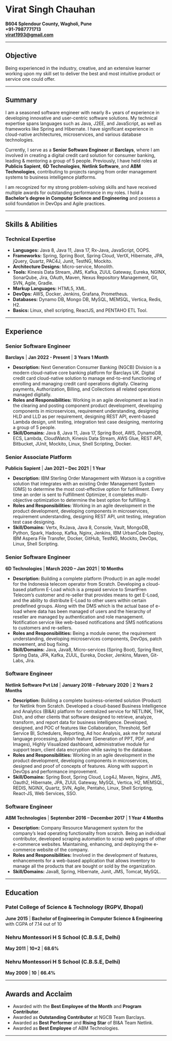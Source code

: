 # Virat Singh Chauhan

**B604 Splendour County, Wagholi, Pune**  
**+91-7987771713**  
**virat1993@gmail.com**

---

## Objective

Being experienced in the industry, creative, and an extensive learner working upon my skill set to deliver the best and most intuitive product or service one could offer.

---

## Summary

I am a seasoned software engineer with nearly 8+ years of experience in developing innovative and user-centric software solutions. My technical expertise spans languages such as Java, J2EE, and JavaScript, as well as frameworks like Spring and Hibernate. I have significant experience in cloud-native architectures, microservices, and various database technologies.

Currently, I serve as a **Senior Software Engineer** at **Barclays**, where I am involved in creating a digital credit card solution for consumer banking, leading & mentoring a group of 5 people. Previously, I have held roles at **Publicis Sapient**, **6D Technologies**, **Netlink Software**, and **ABM Technologies**, contributing to projects ranging from order management systems to business intelligence platforms.

I am recognized for my strong problem-solving skills and have received multiple awards for outstanding performance in my roles. I hold a **Bachelor’s degree in Computer Science and Engineering** and possess a solid foundation in DevOps and Agile practices.

---

## Skills & Abilities

### Technical Expertise

- **Languages:** Java 8, Java 11, Java 17, Rx-Java, JavaScript, OOPS.
- **Frameworks:** Spring, Spring Boot, Spring Cloud, VertX, Hibernate, JPA, jQuery, Quartz, PAC4J, Junit, TestNG, Mockito.
- **Architecture Designs:** Micro-service, Monolith.
- **Tools:** Kinesis Data Stream, JMS, Kafka, ZUUL Gateway, Eureka, NGINX, SonarQube, Jira, OAuth, Maven, Nexus Repository Management, Git, SVN, Agile, Gradle.
- **Markup Languages:** HTML5, XML.
- **DevOps:** AWS, Docker, Jenkins, Grafana, Prometheus.
- **Databases:** Dynamo DB, Mongo DB, MySQL, MEMSQL, Vertica, Redis, H2.
- **Basics:** Linux, shell scripting, ReactJS, and PENTAHO ETL Tool.

---

## Experience

### **Senior Software Engineer**  
**Barclays** | **Jan 2022 - Present** | **3 Years 1 Month**

- **Description:** Next Generation Consumer Banking (NGCB) Division is a modern cloud-native core banking platform for Barclays UK. Digital credit card cloud-native solution to manage end-to-end functioning of enrolling and managing credit card operations digitally. Clearing payments, Authorization, Billing, and Collections all related operations managed digitally.
- **Roles and Responsibilities:** Working in an agile development as lead in the clearing and posting component product development, developing components in microservices, requirement understanding, designing HLD and LLD as per requirement, designing REST API, event-based Lambda design, unit testing, integration test case designing, mentoring a group of 5 people.
- **Skill/Domains:** Java 8, Java 11, Java 17, Spring Boot, AWS, DynamoDB, ECS, Lambda, CloudWatch, Kinesis Data Stream, AWS Glue, REST API, Bitbucket, JUnit, Mockito, Linux, Shell Scripting, Docker.

### **Senior Associate Platform**  
**Publicis Sapient** | **Jan 2021 – Dec 2021** | **1 Year**

- **Description:** IBM Sterling Order Management with Watson is a cognitive solution that integrates with an existing Order Management System (OMS) to determine the most cost-effective option for fulfillment. Every time an order is sent to Fulfillment Optimizer, it completes multi-objective optimization to determine the best option for fulfilling it.
- **Roles and Responsibilities:** Working in an agile development in the product development, developing components in microservices, requirement understanding, designing REST API, unit testing, integration test case designing.
- **Skill/Domains:** Vertx, RxJava, Java 8, Console, Vault, MongoDB, Python, Spark, Hadoop, Kafka, Nginx, Jenkins, IBM UrbanCode Deploy, IBM Aspera File Transfer, Docker, GitHub, TestNG, Mockito, DevOps, Linux, Shell Scripting.

### **Senior Software Engineer**  
**6D Technologies** | **March 2020 – Jan 2021** | **10 Months**

- **Description:** Building a complete platform (Product) in an agile model for the Indonesia telecom operator from Scratch. Developing a cloud-based platform E-Load which is a prepaid service to SmartFren Telecom’s customer and re-seller that provides means to get E-Load, and the ability to distribute E-Load to other users within certain predefined groups. Along with the DMS which is the actual base of e-load where data has been managed of users and the hierarchy of reseller are managed by authentication and role management. Notification service like web-based notifications and SMS notifications to customers and re-sellers.
- **Roles and Responsibilities:** Being a module owner, the requirement understanding, developing microservices components, DevOps, patch movement, and bug fixing.
- **Skill/Domains:** Java, Java8, Micro-services (Spring Boot), Spring Rest, Spring Data, JPA, Kafka, ZUUL, Eureka, Docker, Jenkins, Maven, Git-Labs, Jira.

### **Software Engineer**  
**Netlink Software Pvt Ltd** | **January 2018 – February 2020** | **2 Years 2 Months**

- **Description:** Building a complete business-oriented solution (Product) for Netlink from Scratch. Developed a cloud-based Business Intelligence and Analytics (BI&A) platform for centralized service for NETLINK, THK, Dish, and other clients that software designed to retrieve, analyze, transform, and report data for business intelligence. Developed, designed, and POC of features like Collaboration, Threshold, Self Service BI, Schedulers, Reporting, Ad hoc Analysis, ask me for natural language processing, publish feature (Generation of PPT, PDF, and Images), Highly Visualized dashboard, administrative module for support team, client data encryption while saving to the database.
- **Roles and Responsibilities:** Working in an agile development in the product development, developing components in microservices, designed and proof of concepts of features. Along with support in DevOps and performance improvement.
- **Skill/Domains:** Spring Boot, Spring Cloud, Log4J, Maven, Nginx, JMS, Oauth2, Hibernate, JPA, ZUUL Gateway, MySQL, Vertica, H2, MEMSQL, REDIS, NGINX, Quartz, SVN, Agile, Pentaho, Linux, Shell Scripting, React-JS, Web Services, SSO.

### **Software Engineer**  
**ABM Technologies** | **September 2016 – December 2017** | **1 Year 4 Months**

- **Description:** Company Resource Management system for the company’s lead operating functionality from scratch. Being an individual contributor, developed scraping automation to scrap web pages of other e-commerce websites. Maintaining, enhancing, and deploying the e-commerce website of the company.
- **Roles and Responsibilities:** Involved in the development of features, enhancements for a web-based application that allows inventory to manage all the products that are bought or sold by the organization.
- **Skill/Domains:** Java8, Spring, Hibernate, Junit, JMS, Tomcat, MySQL.

---

## Education

### **Patel College of Science & Technology (RGPV, Bhopal)**  
**June 2015** | **Bachelor of Engineering in Computer Science & Engineering** with CGPA of 7.14 out of 10

### **Nehru Montessori H S School (C.B.S.E, Delhi)**  
**May 2011** | **10+2** | **68.6%**

### **Nehru Montessori H S School (C.B.S.E, Delhi)**  
**May 2009** | **10** | **66.4%**

---

## Awards and Acclaim

- Awarded with the **Best Employee of the Month** and **Program Contributor**.
- Awarded as **Outstanding Contributor** at NGCB Team Barclays.
- Awarded as **Best Performer** and **Rising Star** of BI&A Team Netlink.
- Awarded as **Best Employee** of ABM Technologies.

---